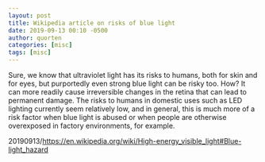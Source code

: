 ```yaml
---
layout: post
title: Wikipedia article on risks of blue light
date: 2019-09-13 00:10 -0500
author: quorten
categories: [misc]
tags: [misc]
---
```


Sure, we know that ultraviolet light has its risks to humans, both for
skin and for eyes, but purportedly even strong blue light can be risky
too.  How?  It can more readily cause irreversible changes in the
retina that can lead to permanent damage.  The risks to humans in
domestic uses such as LED lighting currently seem relatively low, and
in general, this is much more of a risk factor when blue light is
abused or when people are otherwise overexposed in factory
environments, for example.

20190913/https://en.wikipedia.org/wiki/High-energy_visible_light#Blue-light_hazard
